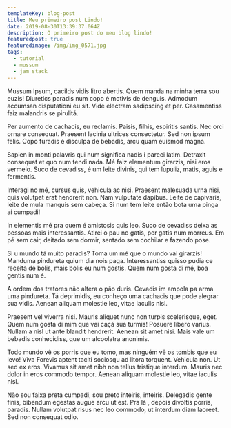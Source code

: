 ```yaml
---
templateKey: blog-post
title: Meu primeiro post Lindo!
date: 2019-08-30T13:39:37.064Z
description: O primeiro post do meu blog lindo!
featuredpost: true
featuredimage: /img/img_0571.jpg
tags:
  - tutorial
  - mussum
  - jam stack
---
```

Mussum Ipsum, cacilds vidis litro abertis. Quem manda na minha terra sou euzis! Diuretics paradis num copo é motivis de denguis. Admodum accumsan disputationi eu sit. Vide electram sadipscing et per. Casamentiss faiz malandris se pirulitá.



Per aumento de cachacis, eu reclamis. Paisis, filhis, espiritis santis. Nec orci ornare consequat. Praesent lacinia ultrices consectetur. Sed non ipsum felis. Copo furadis é disculpa de bebadis, arcu quam euismod magna.



Sapien in monti palavris qui num significa nadis i pareci latim. Detraxit consequat et quo num tendi nada. Mé faiz elementum girarzis, nisi eros vermeio. Suco de cevadiss, é um leite divinis, qui tem lupuliz, matis, aguis e fermentis.



Interagi no mé, cursus quis, vehicula ac nisi. Praesent malesuada urna nisi, quis volutpat erat hendrerit non. Nam vulputate dapibus. Leite de capivaris, leite de mula manquis sem cabeça. Si num tem leite então bota uma pinga aí cumpadi!



In elementis mé pra quem é amistosis quis leo. Suco de cevadiss deixa as pessoas mais interessantis. Atirei o pau no gatis, per gatis num morreus. Em pé sem cair, deitado sem dormir, sentado sem cochilar e fazendo pose.



Si u mundo tá muito paradis? Toma um mé que o mundo vai girarzis! Manduma pindureta quium dia nois paga. Interessantiss quisso pudia ce receita de bolis, mais bolis eu num gostis. Quem num gosta di mé, boa gentis num é.



A ordem dos tratores não altera o pão duris. Cevadis im ampola pa arma uma pindureta. Tá deprimidis, eu conheço uma cachacis que pode alegrar sua vidis. Aenean aliquam molestie leo, vitae iaculis nisl.



Praesent vel viverra nisi. Mauris aliquet nunc non turpis scelerisque, eget. Quem num gosta di mim que vai caçá sua turmis! Posuere libero varius. Nullam a nisl ut ante blandit hendrerit. Aenean sit amet nisi. Mais vale um bebadis conhecidiss, que um alcoolatra anonimis.



Todo mundo vê os porris que eu tomo, mas ninguém vê os tombis que eu levo! Viva Forevis aptent taciti sociosqu ad litora torquent. Vehicula non. Ut sed ex eros. Vivamus sit amet nibh non tellus tristique interdum. Mauris nec dolor in eros commodo tempor. Aenean aliquam molestie leo, vitae iaculis nisl.



Não sou faixa preta cumpadi, sou preto inteiris, inteiris. Delegadis gente finis, bibendum egestas augue arcu ut est. Pra lá , depois divoltis porris, paradis. Nullam volutpat risus nec leo commodo, ut interdum diam laoreet. Sed non consequat odio.
